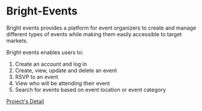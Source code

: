 # Bright-Events

Bright events provides a platform for event organizers to create and manage different types of events while making them easily accessible to target markets.

Bright events enables users to:

1. Create an account and log in
2. Create, view, update and delete an event
3. RSVP to an event
4. View who will be attending their event
5. Search for events based on event location or event category

[Project's Detail](https://docs.google.com/document/d/185NuVsJ-aflp3tlFksCFgVLLaMbCsdODOCr8Uw_5GSU/edit#)
